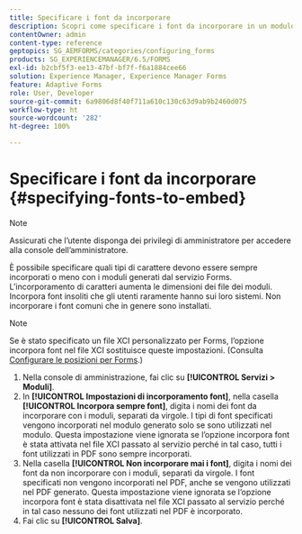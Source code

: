 ```yaml
---
title: Specificare i font da incorporare
description: Scopri come specificare i font da incorporare in un modulo adattivo. È possibile specificare quali tipi di carattere sono stati incorporati o non sono mai incorporati con i moduli generati dal servizio Forms.
contentOwner: admin
content-type: reference
geptopics: SG_AEMFORMS/categories/configuring_forms
products: SG_EXPERIENCEMANAGER/6.5/FORMS
exl-id: b2cbf5f3-ee13-47bf-bf7f-f6a1884cee66
solution: Experience Manager, Experience Manager Forms
feature: Adaptive Forms
role: User, Developer
source-git-commit: 6a9806d8f40f711a610c130c63d9ab9b2460d075
workflow-type: ht
source-wordcount: '282'
ht-degree: 100%

---
```


# Specificare i font da incorporare {#specifying-fonts-to-embed}

>[!NOTE]
> 
> Assicurati che l’utente disponga dei privilegi di amministratore per accedere alla console dell’amministratore.

È possibile specificare quali tipi di carattere devono essere sempre incorporati o meno con i moduli generati dal servizio Forms. L’incorporamento di caratteri aumenta le dimensioni dei file dei moduli. Incorpora font insoliti che gli utenti raramente hanno sui loro sistemi. Non incorporare i font comuni che in genere sono installati.

>[!NOTE]
>
>Se è stato specificato un file XCI personalizzato per Forms, l’opzione incorpora font nel file XCI sostituisce queste impostazioni. (Consulta [Configurare le posizioni per Forms](/help/forms/using/admin-help/configuring-locations-forms.md#configuring-locations-for-forms).)

1. Nella console di amministrazione, fai clic su **[!UICONTROL Servizi > Moduli]**.
1. In **[!UICONTROL Impostazioni di incorporamento font]**, nella casella **[!UICONTROL Incorpora sempre font]**, digita i nomi dei font da incorporare con i moduli, separati da virgole. I tipi di font specificati vengono incorporati nel modulo generato solo se sono utilizzati nel modulo. Questa impostazione viene ignorata se l’opzione incorpora font è stata attivata nel file XCI passato al servizio perché in tal caso, tutti i font utilizzati in PDF sono sempre incorporati.
1. Nella casella **[!UICONTROL Non incorporare mai i font]**, digita i nomi dei font da non incorporare con i moduli, separati da virgole. I font specificati non vengono incorporati nel PDF, anche se vengono utilizzati nel PDF generato. Questa impostazione viene ignorata se l’opzione incorpora font è stata disattivata nel file XCI passato al servizio perché in tal caso nessuno dei font utilizzati nel PDF è incorporato.
1. Fai clic su **[!UICONTROL Salva]**.
